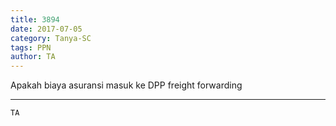 ```yaml
---
title: 3894
date: 2017-07-05
category: Tanya-SC
tags: PPN
author: TA
---
```


Apakah biaya asuransi masuk ke DPP freight forwarding

---



`TA`
